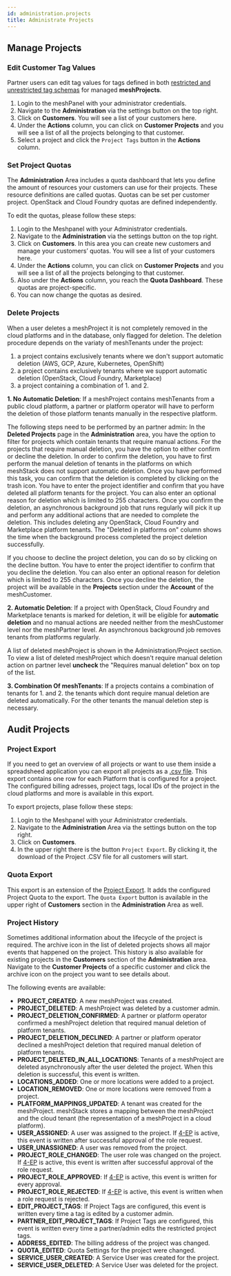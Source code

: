 ```yaml
---
id: administration.projects
title: Administrate Projects
---
```


## Manage Projects

### Edit Customer Tag Values

Partner users can edit tag values for tags defined in both [restricted and unrestricted tag schemas](meshstack.tag-schema.md#tag-schemas) for managed **meshProjects**.

1. Login to the meshPanel with your administrator credentials.
2. Navigate to the **Administration** via the settings button on the top right.
3. Click on **Customers**. You will see a list of your customers here.
4. Under the **Actions** column, you can click on **Customer Projects** and you will see a list of all the projects belonging to that customer.
5. Select a project and click the `Project Tags` button in the **Actions** column.

### Set Project Quotas

The **Administration** Area includes a quota dashboard that lets you define the amount of resources your customers can use for their projects. These resource definitions are called quotas. Quotas can be set per customer project. OpenStack and Cloud Foundry quotas are defined independently.

To edit the quotas, please follow these steps:

1. Login to the Meshpanel with your Administrator credentials.
2. Navigate to the **Administration** via the settings button on the top right.
3. Click on **Customers**. In this area you can create new customers and manage your customers’ quotas. You will see a list of your customers here.
4. Under the **Actions** column, you can click on **Customer Projects** and you will see a list of all the projects belonging to that customer.
5. Also under the **Actions** column, you reach the **Quota Dashboard**. These quotas are project-specific.
6. You can now change the quotas as desired.

### Delete Projects

When a user deletes a meshProject it is not completely removed in the cloud platforms and in the database, only flagged for deletion.
The deletion procedure depends on the variaty of meshTenants under the project:

1. a project contains exclusively tenants where we don't support automatic deletion (AWS, GCP, Azure, Kubernetes, OpenShift)
2. a project contains exclusively tenants where we support automatic deletion (OpenStack, Cloud Foundry, Marketplace)
3. a project containing a combination of 1. and 2.

**1. No Automatic Deletion**: If a meshProject contains meshTenants from a public cloud platform, a partner or platform operator will have to perform the deletion of those platform tenants manually in the respective platform.

The following steps need to be performed by an partner admin:
In the **Deleted Projects** page in the **Administration** area, you have the option to filter for projects which contain tenants that require manual actions.
For the projects that require manual deletion, you have the option to either confirm or decline the deletion. In order to confirm the deletion, you have to first perform the manual deletion of tenants in the platforms on which meshStack does not support automatic deletion. Once you have performed this task, you can confirm that the deletion is completed by clicking on the trash icon. You have to enter the project identifier and confirm that you have deleted all platform tenants for the project.
You can also enter an optional reason for deletion which is limited to 255 characters. Once you confirm the deletion, an asynchronous background job that runs regularly will pick it up and perform any additional actions that are needed to complete the deletion. This includes deleting any OpenStack, Cloud Foundry and Marketplace platform tenants.
The "Deleted in platforms on" column shows the time when the background process completed the project deletion successfully.

If you choose to decline the project deletion, you can do so by clicking on the decline button. You have to enter the project identifier to confirm that you decline the deletion.
You can also enter an optional reason for deletion which is limited to 255 characters. Once you decline the deletion, the project will be available in the **Projects** section under the **Account** of the meshCustomer.

**2. Automatic Deletion**: If a project with OpenStack, Cloud Foundry and Marketplace tenants is marked for deletion, it will be eligible for **automatic deletion** and no manual actions are needed neither from the meshCustomer level nor the meshPartner level. An asynchronous background job removes tenants from platforms regularly.

A list of deleted meshProject is shown in the Administration/Project section. To view a list of deleted meshProject which doesn't require manual deletion action on partner level **uncheck** the "Requires manual deletion" box on top of the list.

**3. Combination Of meshTenants**: If a projects contains a combination of tenants for 1. and 2. the tenants which dont require manual deletion are deleted automatically. For the other tenants the manual deletion step is necessary.

## Audit Projects

### Project Export

If you need to get an overview of all projects or want to use them inside a spreadsheed application you can export all projects as a
[.csv file](https://en.wikipedia.org/wiki/Comma-separated_values). This export contains one row for each Platform that is configured for a project. The configured billing adresses, project tags, local IDs of the project in the cloud platforms and more is available in this export.

To export projects, plase follow these steps:

1. Login to the Meshpanel with your Administrator credentials.
2. Navigate to the **Administration** Area via the settings button on the top right.
3. Click on **Customers**.
4. In the upper right there is the button `Project Export`. By clicking it, the download of the Project .CSV file for all customers will start.

### Quota Export

This export is an extension of the [Project Export](#project-export). It adds the configured Project Quota to the export. The `Quota Export` button is available in the upper right of **Customers** section in the **Administration** Area as well.

### Project History

Sometimes additional information about the lifecycle of the project is required. The archive icon in the list of deleted projects shows all major events that happened on the project. This history is also available for existing projects in the **Customers** section of the **Administration** area. Navigate to the **Customer Projects** of a specific customer and click the archive icon on the project you want to see details about.

The following events are available:

- **PROJECT_CREATED**: A new meshProject was created.
- **PROJECT_DELETED**: A meshProject was deleted by a customer admin.
- **PROJECT_DELETION_CONFIRMED**: A partner or platform operator confirmed a meshProject deletion that required manual deletion of platform tenants.
- **PROJECT_DELETION_DECLINED**: A partner or platform operator declined a meshProject deletion that required manual deletion of platform tenants.
- **PROJECT_DELETED_IN_ALL_LOCATIONS**: Tenants of a meshProject are deleted asynchronously after the user deleted the project. When this deletion is successful, this event is written.
- **LOCATIONS_ADDED**: One or more locations were added to a project.
- **LOCATION_REMOVED**: One or more locations were removed from a project.
- **PLATFORM_MAPPINGS_UPDATED**: A tenant was created for the meshProject. meshStack stores a mapping between the meshProject and the cloud tenant (the representation of a meshProject in a cloud platform).
- **USER_ASSIGNED**: A user was assigned to the project. If [4-EP](meshstack.authorization.md#user-project-role-approval) is active, this event is written after successful approval of the role request.
- **USER_UNASSIGNED**: A user was removed from the project.
- **PROJECT_ROLE_CHANGED**: The user role was changed on the project. If [4-EP](meshstack.authorization.md#user-project-role-approval) is active, this event is written after successful approval of the role request.
- **PROJECT_ROLE_APPROVED**: If [4-EP](meshstack.authorization.md#user-project-role-approval) is active, this event is written for every approval.
- **PROJECT_ROLE_REJECTED**: If [4-EP](meshstack.authorization.md#user-project-role-approval) is active, this event is written when a role request is rejected.
- **EDIT_PROJECT_TAGS**: If Project Tags are configured, this event is written every time a tag is edited by a customer admin.
- **PARTNER_EDIT_PROJECT_TAGS**: If Project Tags are configured, this event is written every time a partner/admin edits the restricted project tags.
- **ADDRESS_EDITED**: The billing address of the project was changed.
- **QUOTA_EDITED**: Quota Settings for the project were changed.
- **SERVICE_USER_CREATED**: A Service User was created for the project.
- **SERVICE_USER_DELETED**: A Service User was deleted for the project.
